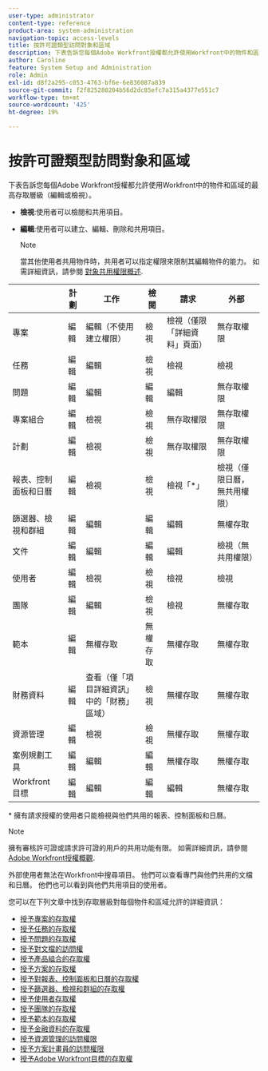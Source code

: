 ```yaml
---
user-type: administrator
content-type: reference
product-area: system-administration
navigation-topic: access-levels
title: 按許可證類型訪問對象和區域
description: 下表告訴您每個Adobe Workfront授權都允許使用Workfront中的物件和區域的最高存取層級（編輯或檢視）。
author: Caroline
feature: System Setup and Administration
role: Admin
exl-id: d8f2a295-c053-4763-bf6e-6e836087a839
source-git-commit: f2f825280204b56d2dc85efc7a315a4377e551c7
workflow-type: tm+mt
source-wordcount: '425'
ht-degree: 19%

---
```


# 按許可證類型訪問對象和區域

下表告訴您每個Adobe Workfront授權都允許使用Workfront中的物件和區域的最高存取層級（編輯或檢視）。

* **檢視**:使用者可以檢閱和共用項目。
* **編輯**:使用者可以建立、編輯、刪除和共用項目。

   >[!NOTE]
   >
   >當其他使用者共用物件時，共用者可以指定權限來限制其編輯物件的能力。 如需詳細資訊，請參閱 [對象共用權限概述](../../../workfront-basics/grant-and-request-access-to-objects/sharing-permissions-on-objects-overview.md).

|   | 計劃 | 工作 | 檢閱 | 請求 | 外部 |
|---|---|---|---|---|---|
| 專案 | 編輯 | 編輯（不使用建立權限） | 檢視 | 檢視（僅限「詳細資料」頁面） | 無存取權限 |
| 任務 | 編輯 | 編輯 | 檢視 | 檢視 | 檢視 |
| 問題 | 編輯 | 編輯 | 編輯 | 編輯 | 無存取權限 |
| 專案組合 | 編輯 | 檢視 | 檢視 | 無存取權限 | 無存取權限 |
| 計劃 | 編輯 | 檢視 | 檢視 | 無存取權限 | 無存取權限 |
| 報表、控制面板和日曆 | 編輯 | 檢視 | 檢視 | 檢視「&#42;」 | 檢視（僅限日曆，無共用權限） |
| 篩選器、檢視和群組 | 編輯 | 編輯 | 編輯 | 編輯 | 無權存取 |
| 文件 | 編輯 | 編輯 | 編輯 | 編輯 | 檢視（無共用權限） |
| 使用者 | 編輯 | 檢視 | 檢視 | 檢視 | 檢視 |
| 團隊 | 編輯 | 編輯 | 檢視 | 檢視 | 無權存取 |
| 範本 | 編輯 | 無權存取 | 無權存取 | 無權存取 | 無權存取 |
| 財務資料 | 編輯 | 查看（僅「項目詳細資訊」中的「財務」區域） | 檢視 | 無權存取 | 無權存取 |
| 資源管理 | 編輯 | 檢視 | 檢視 | 無權存取 | 無權存取 |
| 案例規劃工具 | 編輯 | 編輯 | 編輯 | 無權存取 | 無權存取 |
| Workfront 目標 | 編輯 | 編輯 | 編輯 | 編輯 | 無權存取 |

&#42; 擁有請求授權的使用者只能檢視與他們共用的報表、控制面板和日曆。

>[!NOTE]
>
>擁有審核許可證或請求許可證的用戶的共用功能有限。 如需詳細資訊，請參閱 [Adobe Workfront授權概觀](../../../administration-and-setup/add-users/access-levels-and-object-permissions/wf-licenses.md).
>
>外部使用者無法在Workfront中搜尋項目。 他們可以查看專門與他們共用的文檔和日曆。 他們也可以看到與他們共用項目的使用者。

您可以在下列文章中找到存取層級對每個物件和區域允許的詳細資訊：

* [授予專案的存取權](../../../administration-and-setup/add-users/configure-and-grant-access/grant-access-projects.md)
* [授予任務的存取權](../../../administration-and-setup/add-users/configure-and-grant-access/grant-access-tasks.md)
* [授予問題的存取權](../../../administration-and-setup/add-users/configure-and-grant-access/grant-access-issues.md)
* [授予對文檔的訪問權](../../../administration-and-setup/add-users/configure-and-grant-access/grant-access-documents.md)
* [授予產品組合的存取權](../../../administration-and-setup/add-users/configure-and-grant-access/grant-access-portfolios.md)
* [授予方案的存取權](../../../administration-and-setup/add-users/configure-and-grant-access/grant-access-programs.md)
* [授予對報表、控制面板和日曆的存取權](../../../administration-and-setup/add-users/configure-and-grant-access/grant-access-reports-dashboards-calendars.md)
* [授予篩選器、檢視和群組的存取權](../../../administration-and-setup/add-users/configure-and-grant-access/grant-access-fvg.md)
* [授予使用者存取權](../../../administration-and-setup/add-users/configure-and-grant-access/grant-access-other-users.md)
* [授予團隊的存取權](../../../administration-and-setup/add-users/configure-and-grant-access/grant-access-teams.md)
* [授予範本的存取權](../../../administration-and-setup/add-users/configure-and-grant-access/grant-access-templates.md)
* [授予金融資料的存取權](../../../administration-and-setup/add-users/configure-and-grant-access/grant-access-financial.md)
* [授予資源管理的訪問權限](../../../administration-and-setup/add-users/configure-and-grant-access/grant-access-resource-management.md)
* [授予方案計畫員的訪問權限](../../../administration-and-setup/add-users/configure-and-grant-access/grant-access-sp.md)
* [授予Adobe Workfront目標的存取權](../../../administration-and-setup/add-users/configure-and-grant-access/grant-access-goals.md)
